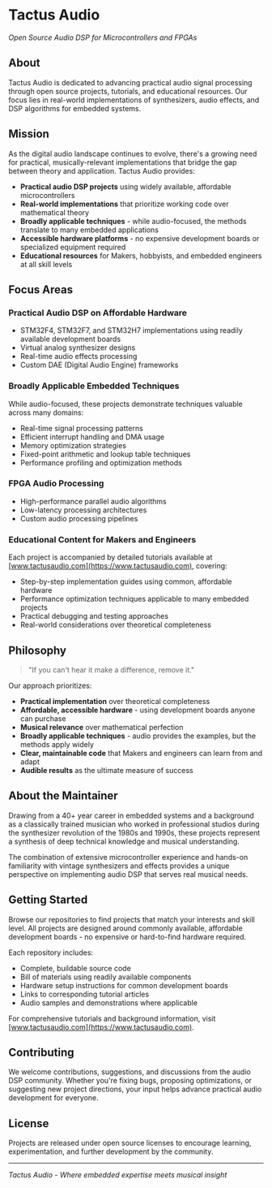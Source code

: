 # Tactus Audio

*Open Source Audio DSP for Microcontrollers and FPGAs*

## About

Tactus Audio is dedicated to advancing practical audio signal processing through open source projects, tutorials, and educational resources. Our focus lies in real-world implementations of synthesizers, audio effects, and DSP algorithms for embedded systems.

## Mission

As the digital audio landscape continues to evolve, there's a growing need for practical, musically-relevant implementations that bridge the gap between theory and application. Tactus Audio provides:

- **Practical audio DSP projects** using widely available, affordable microcontrollers
- **Real-world implementations** that prioritize working code over mathematical theory
- **Broadly applicable techniques** - while audio-focused, the methods translate to many embedded applications
- **Accessible hardware platforms** - no expensive development boards or specialized equipment required
- **Educational resources** for Makers, hobbyists, and embedded engineers at all skill levels

## Focus Areas

### Practical Audio DSP on Affordable Hardware
- STM32F4, STM32F7, and STM32H7 implementations using readily available development boards
- Virtual analog synthesizer designs
- Real-time audio effects processing
- Custom DAE (Digital Audio Engine) frameworks

### Broadly Applicable Embedded Techniques
While audio-focused, these projects demonstrate techniques valuable across many domains:
- Real-time signal processing patterns
- Efficient interrupt handling and DMA usage  
- Memory optimization strategies
- Fixed-point arithmetic and lookup table techniques
- Performance profiling and optimization methods

### FPGA Audio Processing
- High-performance parallel audio algorithms
- Low-latency processing architectures
- Custom audio processing pipelines

### Educational Content for Makers and Engineers
Each project is accompanied by detailed tutorials available at [www.tactusaudio.com](https://www.tactusaudio.com), covering:
- Step-by-step implementation guides using common, affordable hardware
- Performance optimization techniques applicable to many embedded projects
- Practical debugging and testing approaches
- Real-world considerations over theoretical completeness

## Philosophy

> "If you can't hear it make a difference, remove it."

Our approach prioritizes:
- **Practical implementation** over theoretical completeness
- **Affordable, accessible hardware** - using development boards anyone can purchase
- **Musical relevance** over mathematical perfection  
- **Broadly applicable techniques** - audio provides the examples, but the methods apply widely
- **Clear, maintainable code** that Makers and engineers can learn from and adapt
- **Audible results** as the ultimate measure of success

## About the Maintainer

Drawing from a 40+ year career in embedded systems and a background as a classically trained musician who worked in professional studios during the synthesizer revolution of the 1980s and 1990s, these projects represent a synthesis of deep technical knowledge and musical understanding.

The combination of extensive microcontroller experience and hands-on familiarity with vintage synthesizers and effects provides a unique perspective on implementing audio DSP that serves real musical needs.

## Getting Started

Browse our repositories to find projects that match your interests and skill level. All projects are designed around commonly available, affordable development boards - no expensive or hard-to-find hardware required.

Each repository includes:
- Complete, buildable source code
- Bill of materials using readily available components
- Hardware setup instructions for common development boards
- Links to corresponding tutorial articles
- Audio samples and demonstrations where applicable

For comprehensive tutorials and background information, visit [www.tactusaudio.com](https://www.tactusaudio.com).

## Contributing

We welcome contributions, suggestions, and discussions from the audio DSP community. Whether you're fixing bugs, proposing optimizations, or suggesting new project directions, your input helps advance practical audio development for everyone.

## License

Projects are released under open source licenses to encourage learning, experimentation, and further development by the community.

---

*Tactus Audio - Where embedded expertise meets musical insight*